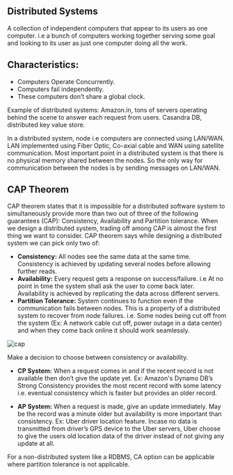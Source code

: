 ## Distributed Systems

A collection of independent computers that appear to its users as one computer. i.e a bunch of computers working together serving some goal and looking to its user as just one computer doing all the work.

## Characteristics:
* Computers Operate Concurrently.
* Computers fail independently.
* These computers don’t share a global clock.

Example of distributed systems: Amazon.in, tons of servers operating behind the scene to answer each request from users. Casandra DB, distributed key value store.

In a distributed system, node i.e computers are connected using LAN/WAN. LAN implemented using Fiber Optic, Co-axial cable and WAN using satellite communication. Most important point in a distributed system is that there is no physical memory shared between the nodes. So the only way for communication between the nodes is by sending messages on LAN/WAN.

## CAP Theorem

CAP theorem states that it is impossible for a distributed software system to simultaneously provide more than two out of three of the following guarantees (CAP): Consistency, Availability and Partition tolerance. When we design a distributed system, trading off among CAP is almost the first thing we want to consider. CAP theorem says while designing a distributed system we can pick only two of:

* **Consistency:** All nodes see the same data at the same time. Consistency is achieved by updating several nodes before allowing further reads.
* **Availability:** Every request gets a response on success/failure. i.e At no point in time the system shall ask the user to come back later. Availability is achieved by replicating the data across different servers.
* **Partition Tolerance:** System continues to function even if the communication fails between nodes. This is a property of a distributed system to recover from node failures. i.e. Some nodes being cut off from the system (Ex: A network cable cut off, power outage in a data center) and when they come back online it should work seamlessly.


![cap](https://user-images.githubusercontent.com/6800366/37402406-710e8dbc-27b1-11e8-987c-bb07cf2e3e94.png)

Make a decision to choose between consistency or availability.

* **CP System:** When a request comes in and if the recent record is not available then don’t give the update yet. Ex: Amazon's Dynamo DB’s Strong Consistency provides the most recent record with some latency i.e. eventual consistency which is faster but provides an older record.

* **AP System:** When a request is made, give an update immediately. May be the record was a minute older but availability is more important than consistency. Ex: Uber driver location feature. Incase no data is transmitted from driver’s GPS device to the Uber servers, Uber choose to give the users old location data of the driver instead of not giving any update at all.

For a non-distributed system like a RDBMS, CA option can be applicable where partition tolerance is not applicable.
